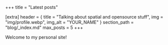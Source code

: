 +++
title = "Latest posts"

[extra]
header = { title = "Talking about spatial and opensource stuff", img = "img/profile.webp", img_alt = "YOUR_NAME" }
section_path = "blog/_index.md"
max_posts = 5
+++

Welcome to my personal site!

